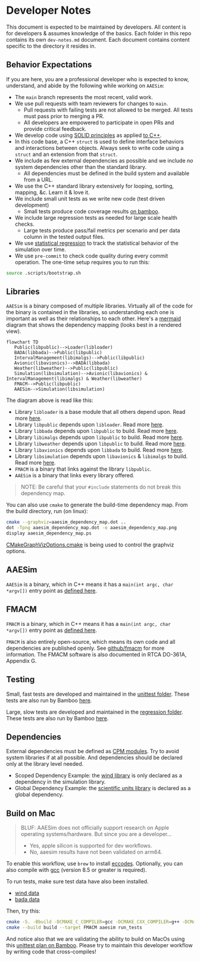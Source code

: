 # Developer Notes

This document is expected to be maintained by developers. All content is for developers & assumes knowledge of the basics. Each folder in this repo contains its own `dev-notes.md` document. Each document contains content specific to the directory it resides in. 

## Behavior Expectations

If you are here, you are a professional developer who is expected to know, understand, and abide by the following while working on `AAESim`:

* The `main` branch represents the most recent, valid work.
* We use pull requests with team reviewers for changes to `main`.
   * Pull requests with failing tests are not allowed to be merged. All tests must pass prior to merging a PR.
   * All developers are empowered to participate in open PRs and provide critical feedback.
* We develop code using [SOLID principles](https://www.baeldung.com/solid-principles) as applied [to C++](https://platis.solutions/blog/2020/06/22/how-to-write-solid-cpp/).
* In this code base, a C++ `struct` is used to define interface behaviors and interactions between objects. Always seek to write code using a `struct` and an extension from that `struct`.
* We include as few external dependencies as possible and we include _no_ system dependencies other than the standard library.
   * All dependencies must be defined in the build system and available from a URL.
* We use the C++ standard library extensively for looping, sorting, mapping, &c. Learn it & love it.
* We include small unit tests as we write new code (test driven development)
   * Small tests produce code coverage results [on bamboo](https://pandafood.mitre.org/browse/AAES-UNIT2/latest/artifact).
* We include large regression tests as needed for large scale health checks. 
   * Large tests produce pass/fail metrics per scenario and per data column in the tested output files.
* We use [statistical regression](https://pandafood.mitre.org/browse/AAES-SR2) to track the statistical behavior of the simulation over time.
* We use `pre-commit` to check code quality during every commit operation. The one-time setup requires you to run this: 

```bash
source .scripts/bootstrap.sh
```

## Libraries

`AAESim` is a binary composed of multiple libraries. Virtually all of the code for the binary is contained in the libraries, so understanding each one is important as well as their relationships to each other. Here's a [mermaid](https://mermaid.js.org/) diagram that shows the dependency mapping (looks best in a rendered view).

```mermaid
flowchart TD
   Public(libpublic)-->Loader(libloader)
   BADA(libbada)-->Public(libpublic)
   IntervalManagement(libimalgs)-->Public(libpublic)
   Avionic(libavionics)-->BADA(libbada)
   Weather(libweather)-->Public(libpublic)
   Simulation(libsimulation)-->Avionic(libavionics) & IntervalManagement(libimalgs) & Weather(libweather)
   FMACM-->Public(libpublic)
   AAESim-->Simulation(libsimulation)
```

The diagram above is read like this: 

* Library `libloader` is a base module that all others depend upon. Read more [here](./Loader/dev-notes.md).
* Library `libpublic` depends upon `libloader`. Read more [here](./Public/dev-notes.md).
* Library `libbada` depends upon `libpublic` to build. Read more [here](./Bada/dev-notes.md).
* Library `libimalgs` depends upon `libpublic` to build.  Read more [here](./IntervalManagement/dev-notes.md).
* Library `libweather` depends upon `libpublic` to build.  Read more [here](./Weather/dev-notes.md).
* Library `libavionics` depends upon `libbada` to build. Read more [here](./Avionics/dev-notes.md).
* Library `libsimulation` depends upon `libavionics` & `libimalgs` to build. Read more [here](./AAESim/dev-notes.md).
* `FMACM` is a binary that links against the library `libpublic`.
* `AAESim` is a binary that links every library offered.

> NOTE: Be careful that your `#include` statements do not break this dependency map.

You can also use `cmake` to generate the build-time dependency map. From the build directory, run (on linux):

```bash
cmake --graphviz=aaesim_dependency_map.dot ..
dot -Tpng aaesim_dependency_map.dot -o aaesim_dependency_map.png
display aaesim_dependency_map.ps
```

[CMakeGraphVizOptions.cmake](./CMakeGraphVizOptions.cmake) is being used to control the graphviz options.

## AAESim

`AAESim` is a binary, which in C++ means it has a `main(int argc, char *argv[])` entry point as [defined here](./AAESim/main.cpp). 

## FMACM

`FMACM` is a binary, which in C++ means it has a `main(int argc, char *argv[])` entry point as [defined here](./AircraftDynamicsTestFramework/fmacm.cpp). 

`FMACM` is also entirely open-source, which means its own code and all dependencies are published openly. See [github/fmacm](https://mitre.github.io/FMACM) for more information. The FMACM software is also documented in RTCA DO-361A, Appendix G. 

## Testing

Small, fast tests are developed and maintained in the [unittest folder](./unittest/dev-notes.md). These tests are also run by Bamboo [here](https://pandafood.mitre.org/browse/AAES-UNIT2).

Large, slow tests are developed and maintained in the [regression folder](./regression/dev-notes.md). These tests are also run by Bamboo [here](https://pandafood.mitre.org/browse/AAES-REG2).

## Dependencies

External dependencies must be defined as [CPM modules](https://github.com/cpm-cmake/CPM.cmake). Try to avoid system libraries if at all possible. And dependencies should be declared only at the library level needed.

* Scoped Dependency Example: the [wind library](./AAESim/CMakeLists.txt) is only declared as a dependency in the simulation library.
* Global Dependency Example: the [scientific units library](./CMakeLists.txt) is declared as a global dependency.

## Build on Mac

> BLUF: AAESim does not officially support research on Apple operating systems/hardware. But since you are a developer...
>
> * Yes, apple silicon is supported for dev workflows.
> * No, aaesim results have not been validated on arm64.

To enable this workflow, use `brew` to install [eccodes](https://formulae.brew.sh/formula/eccodes). Optionally, you can also compile with [gcc](https://formulae.brew.sh/formula/gcc@8) (version 8.5 or greater is required).

To run tests, make sure test data have also been installed.

* [wind data](https://mustache.mitre.org/projects/AAES/repos/regression_input_data/browse)
* [bada data](https://mustache.mitre.org/projects/AAES/repos/bada-data/browse)

Then, try this:

```bash
cmake -S. -Bbuild -DCMAKE_C_COMPILER=gcc -DCMAKE_CXX_COMPILER=g++ -DCMAKE_BUILD_TYPE=Release -DBUILD_SHARED_LIBS:BOOL=FALSE
cmake --build build --target FMACM aaesim run_tests
```

And notice also that we are validating the ability to build on MacOs using this [unittest plan on Bamboo](https://pandafood.mitre.org/browse/AAES-UNIT2). Please try to maintain this developer workflow by writing code that cross-compiles!
